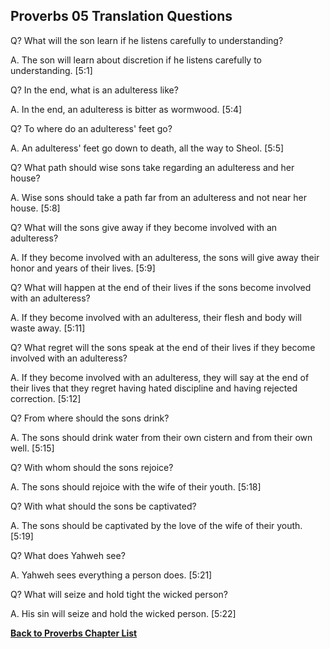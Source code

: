 ## Proverbs 05 Translation Questions ##

Q? What will the son learn if he listens carefully to understanding?

A. The son will learn about discretion if he listens carefully to understanding. [5:1]

Q? In the end, what is an adulteress like?

A. In the end, an adulteress is bitter as wormwood. [5:4]

Q? To where do an adulteress' feet go?

A. An adulteress' feet go down to death, all the way to Sheol. [5:5]

Q? What path should wise sons take regarding an adulteress and her house?

A. Wise sons should take a path far from an adulteress and not near her house. [5:8]

Q? What will the sons give away if they become involved with an adulteress?

A. If they become involved with an adulteress, the sons will give away their honor and years of their lives. [5:9]

Q? What will happen at the end of their lives if the sons become involved with an adulteress?

A. If they become involved with an adulteress, their flesh and body will waste away. [5:11]

Q? What regret will the sons speak at the end of their lives if they become involved with an adulteress?

A. If they become involved with an adulteress, they will say at the end of their lives that they regret having hated discipline and having rejected correction. [5:12]

Q? From where should the sons drink?

A. The sons should drink water from their own cistern and from their own well. [5:15]

Q? With whom should the sons rejoice?

A. The sons should rejoice with the wife of their youth. [5:18]

Q? With what should the sons be captivated?

A. The sons should be captivated by the love of the wife of their youth. [5:19]

Q? What does Yahweh see?

A. Yahweh sees everything a person does. [5:21]

Q? What will seize and hold tight the wicked person?

A. His sin will seize and hold the wicked person. [5:22]

__[Back to Proverbs Chapter List](./)__


